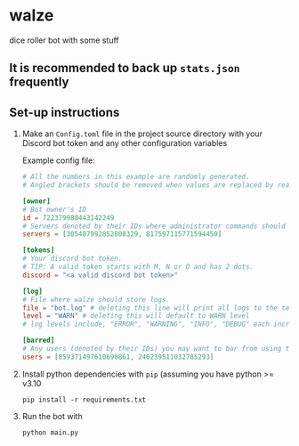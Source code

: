 # walze

dice roller bot with some stuff

## It is recommended to back up `stats.json` frequently

## Set-up instructions

1. Make an `Config.toml` file in the project source directory with your Discord bot token and any other configuration variables

    Example config file:

    ```toml
    # All the numbers in this example are randomly generated.
    # Angled brackets should be removed when values are replaced by real data.

    [owner]
    # Bot owner's ID
    id = 722379980443142249
    # Servers denoted by their IDs where administrator commands should be shown. (Eg. /kill, or /unstable commands)
    servers = [305487992852808329, 817597115771594450]

    [tokens]
    # Your discord bot token.
    # TIP: A valid token starts with M, N or O and has 2 dots.
    discord = "<a valid discord bot token>"

    [log]
    # File where walze should store logs.
    file = "bot.log" # deleting this line will print all logs to the terminal instead
    level = "WARN" # deleting this will default to WARN level
    # log levels include, "ERROR", "WARNING", "INFO", "DEBUG" each increasing in verbosity.

    [barred]
    # Any users (denoted by their IDs) you may want to bar from using the bot.
    users = [859371497610690861, 240239511032785293]

    ```

1. Install python dependencies with `pip` (assuming you have python >= v3.10

    ```shell
    pip install -r requirements.txt 
    ```

1. Run the bot with

    ```shell
    python main.py
    ```
